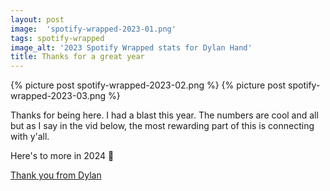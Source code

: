 ```yaml
---
layout: post
image:  'spotify-wrapped-2023-01.png'
tags: spotify-wrapped
image_alt: '2023 Spotify Wrapped stats for Dylan Hand'
title: Thanks for a great year
---
```


{% picture post spotify-wrapped-2023-02.png %}
{% picture post spotify-wrapped-2023-03.png %}

Thanks for being here. I had a blast this year. The numbers are cool and all but as I say in the vid below, the most rewarding part of this is connecting with y'all.

Here's to more in 2024 🚀

[Thank you from Dylan](https://youtube.com/shorts/w81FKezg8gU)

